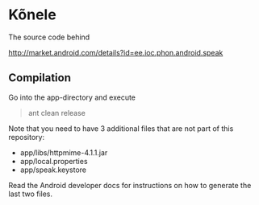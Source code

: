 Kõnele
======

The source code behind

http://market.android.com/details?id=ee.ioc.phon.android.speak


Compilation
-----------

Go into the app-directory and execute

> ant clean release

Note that you need to have 3 additional files that are not part of this
repository:

  * app/libs/httpmime-4.1.1.jar
  * app/local.properties
  * app/speak.keystore

Read the Android developer docs for instructions on how to generate the
last two files.

